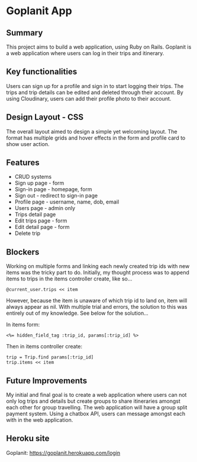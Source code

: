 Goplanit App
=============

## Summary

This project aims to build a web application, using Ruby on Rails. Goplanit is a web application where users can log in their trips and itinerary.

## Key functionalities

Users can sign up for a profile and sign in to start logging their trips. The trips and trip details can be edited and deleted through their account. By using Cloudinary, users can add their profile photo to their account.

## Design Layout - CSS

The overall layout aimed to design a simple yet welcoming layout. The format has multiple grids and hover effects in the form and profile card to show user action.

## Features

* CRUD systems
* Sign up page - form
* Sign-in page - homepage, form
* Sign out - redirect to sign-in page
* Profile page - username, name, dob, email
* Users page - admin only
* Trips detail page
* Edit trips page - form
* Edit detail page - form
* Delete trip

## Blockers

Working on multiple forms and linking each newly created trip ids with new items was the tricky part to do. Initially, my thought process was to append items to trips in the items controller create, like so...

```
@current_user.trips << item
```

However, because the item is unaware of which trip id to land on, item will always appear as nil. With multiple trial and errors, the solution to this was entirely out of my knowledge. See below for the solution...

In items form:

```
<%= hidden_field_tag :trip_id, params[:trip_id] %>
```
Then in items controller create:
```
trip = Trip.find params[:trip_id]
trip.items << item
```

## Future Improvements

My initial and final goal is to create a web application where users can not only log trips and details but create groups to share itineraries amongst each other for group travelling. The web application will have a group split payment system. Using a chatbox API, users can message amongst each with in the web application.

## Heroku site

Goplanit: https://goplanit.herokuapp.com/login
